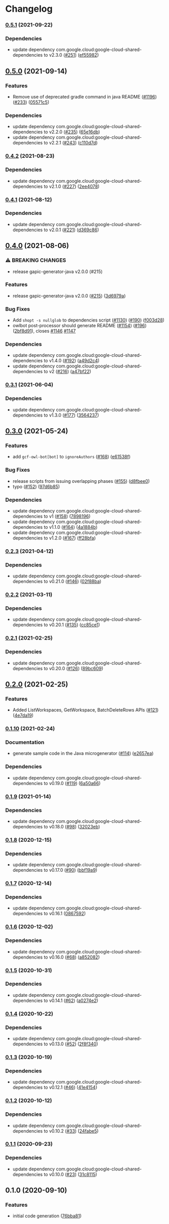 # Changelog

### [0.5.1](https://www.github.com/googleapis/java-area120-tables/compare/v0.5.0...v0.5.1) (2021-09-22)


### Dependencies

* update dependency com.google.cloud:google-cloud-shared-dependencies to v2.3.0 ([#251](https://www.github.com/googleapis/java-area120-tables/issues/251)) ([ef55982](https://www.github.com/googleapis/java-area120-tables/commit/ef559827e1c156669b4e921bc815ba8d6ce7061e))

## [0.5.0](https://www.github.com/googleapis/java-area120-tables/compare/v0.4.2...v0.5.0) (2021-09-14)


### Features

* Remove use of deprecated gradle command in java README ([#1196](https://www.github.com/googleapis/java-area120-tables/issues/1196)) ([#233](https://www.github.com/googleapis/java-area120-tables/issues/233)) ([05571c5](https://www.github.com/googleapis/java-area120-tables/commit/05571c585efc46f0733208ba5e451e06c1b4b165))


### Dependencies

* update dependency com.google.cloud:google-cloud-shared-dependencies to v2.2.0 ([#235](https://www.github.com/googleapis/java-area120-tables/issues/235)) ([65e16db](https://www.github.com/googleapis/java-area120-tables/commit/65e16dba6af0016d4b4641b5ec0db2c808d5a989))
* update dependency com.google.cloud:google-cloud-shared-dependencies to v2.2.1 ([#243](https://www.github.com/googleapis/java-area120-tables/issues/243)) ([c110d7d](https://www.github.com/googleapis/java-area120-tables/commit/c110d7d918b525f2ec67b33c8cbf64a88e733b44))

### [0.4.2](https://www.github.com/googleapis/java-area120-tables/compare/v0.4.1...v0.4.2) (2021-08-23)


### Dependencies

* update dependency com.google.cloud:google-cloud-shared-dependencies to v2.1.0 ([#227](https://www.github.com/googleapis/java-area120-tables/issues/227)) ([2ee4078](https://www.github.com/googleapis/java-area120-tables/commit/2ee40781a2c03c96da915934a0f4c488862aa6dc))

### [0.4.1](https://www.github.com/googleapis/java-area120-tables/compare/v0.4.0...v0.4.1) (2021-08-12)


### Dependencies

* update dependency com.google.cloud:google-cloud-shared-dependencies to v2.0.1 ([#221](https://www.github.com/googleapis/java-area120-tables/issues/221)) ([d369c86](https://www.github.com/googleapis/java-area120-tables/commit/d369c864d9d167dcd3ece01e77e32ec3c3509720))

## [0.4.0](https://www.github.com/googleapis/java-area120-tables/compare/v0.3.1...v0.4.0) (2021-08-06)


### ⚠ BREAKING CHANGES

* release gapic-generator-java v2.0.0 (#215)

### Features

* release gapic-generator-java v2.0.0 ([#215](https://www.github.com/googleapis/java-area120-tables/issues/215)) ([3d6979a](https://www.github.com/googleapis/java-area120-tables/commit/3d6979a9d59b90aedf14a439b5df777b64dd11b1))


### Bug Fixes

* Add `shopt -s nullglob` to dependencies script ([#1130](https://www.github.com/googleapis/java-area120-tables/issues/1130)) ([#190](https://www.github.com/googleapis/java-area120-tables/issues/190)) ([f003d28](https://www.github.com/googleapis/java-area120-tables/commit/f003d2803b3f235d2c5998ee80e76171c9a23914))
* owlbot post-processor should generate README ([#1154](https://www.github.com/googleapis/java-area120-tables/issues/1154)) ([#196](https://www.github.com/googleapis/java-area120-tables/issues/196)) ([2bf8d91](https://www.github.com/googleapis/java-area120-tables/commit/2bf8d910cc3ac547d7b1840afd557ff28743884e)), closes [#1146](https://www.github.com/googleapis/java-area120-tables/issues/1146) [#1147](https://www.github.com/googleapis/java-area120-tables/issues/1147)


### Dependencies

* update dependency com.google.cloud:google-cloud-shared-dependencies to v1.4.0 ([#192](https://www.github.com/googleapis/java-area120-tables/issues/192)) ([a49d2c4](https://www.github.com/googleapis/java-area120-tables/commit/a49d2c456e5646ce8f3783649f382573b0283b67))
* update dependency com.google.cloud:google-cloud-shared-dependencies to v2 ([#216](https://www.github.com/googleapis/java-area120-tables/issues/216)) ([a47bf22](https://www.github.com/googleapis/java-area120-tables/commit/a47bf223384beabebec408d6bf9c9fff572f6c73))

### [0.3.1](https://www.github.com/googleapis/java-area120-tables/compare/v0.3.0...v0.3.1) (2021-06-04)


### Dependencies

* update dependency com.google.cloud:google-cloud-shared-dependencies to v1.3.0 ([#177](https://www.github.com/googleapis/java-area120-tables/issues/177)) ([3564237](https://www.github.com/googleapis/java-area120-tables/commit/3564237f7fa9d891e8a866f82afdc519457fc640))

## [0.3.0](https://www.github.com/googleapis/java-area120-tables/compare/v0.2.3...v0.3.0) (2021-05-24)


### Features

* add `gcf-owl-bot[bot]` to `ignoreAuthors` ([#168](https://www.github.com/googleapis/java-area120-tables/issues/168)) ([e61538f](https://www.github.com/googleapis/java-area120-tables/commit/e61538fcd808d228631d28ee17fe7dddd7a59298))


### Bug Fixes

* release scripts from issuing overlapping phases ([#155](https://www.github.com/googleapis/java-area120-tables/issues/155)) ([d8fbee0](https://www.github.com/googleapis/java-area120-tables/commit/d8fbee09c9d7fbdf65fdebd0097470e4f9a81d53))
* typo ([#152](https://www.github.com/googleapis/java-area120-tables/issues/152)) ([97d6b85](https://www.github.com/googleapis/java-area120-tables/commit/97d6b85920992f39053755b9db2c75f778ec617d))


### Dependencies

* update dependency com.google.cloud:google-cloud-shared-dependencies to v1 ([#158](https://www.github.com/googleapis/java-area120-tables/issues/158)) ([7898196](https://www.github.com/googleapis/java-area120-tables/commit/78981961bbb88284278cec586c10d0a2356dc24b))
* update dependency com.google.cloud:google-cloud-shared-dependencies to v1.1.0 ([#164](https://www.github.com/googleapis/java-area120-tables/issues/164)) ([4a1884b](https://www.github.com/googleapis/java-area120-tables/commit/4a1884b42d9b11280598354b3bac51628702cea5))
* update dependency com.google.cloud:google-cloud-shared-dependencies to v1.2.0 ([#167](https://www.github.com/googleapis/java-area120-tables/issues/167)) ([ff28bfa](https://www.github.com/googleapis/java-area120-tables/commit/ff28bfaa40584cdb723a8107bd68be477e10c723))

### [0.2.3](https://www.github.com/googleapis/java-area120-tables/compare/v0.2.2...v0.2.3) (2021-04-12)


### Dependencies

* update dependency com.google.cloud:google-cloud-shared-dependencies to v0.21.0 ([#146](https://www.github.com/googleapis/java-area120-tables/issues/146)) ([02f88ba](https://www.github.com/googleapis/java-area120-tables/commit/02f88baec4264e0a8ac0a5cc5aaedc071c821268))

### [0.2.2](https://www.github.com/googleapis/java-area120-tables/compare/v0.2.1...v0.2.2) (2021-03-11)


### Dependencies

* update dependency com.google.cloud:google-cloud-shared-dependencies to v0.20.1 ([#135](https://www.github.com/googleapis/java-area120-tables/issues/135)) ([cc85ce1](https://www.github.com/googleapis/java-area120-tables/commit/cc85ce1d9d550be924ca482ae647e40d8afa8c55))

### [0.2.1](https://www.github.com/googleapis/java-area120-tables/compare/v0.2.0...v0.2.1) (2021-02-25)


### Dependencies

* update dependency com.google.cloud:google-cloud-shared-dependencies to v0.20.0 ([#126](https://www.github.com/googleapis/java-area120-tables/issues/126)) ([89bc609](https://www.github.com/googleapis/java-area120-tables/commit/89bc6096d092e44181b7b90606b6673664a8da1b))

## [0.2.0](https://www.github.com/googleapis/java-area120-tables/compare/v0.1.10...v0.2.0) (2021-02-25)


### Features

* Added ListWorkspaces, GetWorkspace, BatchDeleteRows APIs ([#121](https://www.github.com/googleapis/java-area120-tables/issues/121)) ([4e7da19](https://www.github.com/googleapis/java-area120-tables/commit/4e7da1964b8656a787fb8d1d6d358c2a20c7cc9a))

### [0.1.10](https://www.github.com/googleapis/java-area120-tables/compare/v0.1.9...v0.1.10) (2021-02-24)


### Documentation

* generate sample code in the Java microgenerator ([#114](https://www.github.com/googleapis/java-area120-tables/issues/114)) ([e2657ea](https://www.github.com/googleapis/java-area120-tables/commit/e2657eac38719c7ca6c6b604756d93cf35aef056))


### Dependencies

* update dependency com.google.cloud:google-cloud-shared-dependencies to v0.19.0 ([#119](https://www.github.com/googleapis/java-area120-tables/issues/119)) ([6a50a66](https://www.github.com/googleapis/java-area120-tables/commit/6a50a66a086a4207933c0c9d7c77c0ebe94d6ee7))

### [0.1.9](https://www.github.com/googleapis/java-area120-tables/compare/v0.1.8...v0.1.9) (2021-01-14)


### Dependencies

* update dependency com.google.cloud:google-cloud-shared-dependencies to v0.18.0 ([#98](https://www.github.com/googleapis/java-area120-tables/issues/98)) ([32023eb](https://www.github.com/googleapis/java-area120-tables/commit/32023ebe9ef89cada3469bd62094e178a77a28a5))

### [0.1.8](https://www.github.com/googleapis/java-area120-tables/compare/v0.1.7...v0.1.8) (2020-12-15)


### Dependencies

* update dependency com.google.cloud:google-cloud-shared-dependencies to v0.17.0 ([#90](https://www.github.com/googleapis/java-area120-tables/issues/90)) ([bbf19a9](https://www.github.com/googleapis/java-area120-tables/commit/bbf19a910e9676708882aefb3bc4c1b9fd3abb45))

### [0.1.7](https://www.github.com/googleapis/java-area120-tables/compare/v0.1.6...v0.1.7) (2020-12-14)


### Dependencies

* update dependency com.google.cloud:google-cloud-shared-dependencies to v0.16.1 ([0867592](https://www.github.com/googleapis/java-area120-tables/commit/08675923c629575a498cfbdfe44a612d0ed2d3f6))

### [0.1.6](https://www.github.com/googleapis/java-area120-tables/compare/v0.1.5...v0.1.6) (2020-12-02)


### Dependencies

* update dependency com.google.cloud:google-cloud-shared-dependencies to v0.16.0 ([#68](https://www.github.com/googleapis/java-area120-tables/issues/68)) ([a852082](https://www.github.com/googleapis/java-area120-tables/commit/a852082d761935b30617fd08f67b5886e90486aa))

### [0.1.5](https://www.github.com/googleapis/java-area120-tables/compare/v0.1.4...v0.1.5) (2020-10-31)


### Dependencies

* update dependency com.google.cloud:google-cloud-shared-dependencies to v0.14.1 ([#62](https://www.github.com/googleapis/java-area120-tables/issues/62)) ([a0274e2](https://www.github.com/googleapis/java-area120-tables/commit/a0274e2743e0de19ad93a8b96b4825c8512fd9cf))

### [0.1.4](https://www.github.com/googleapis/java-area120-tables/compare/v0.1.3...v0.1.4) (2020-10-22)


### Dependencies

* update dependency com.google.cloud:google-cloud-shared-dependencies to v0.13.0 ([#52](https://www.github.com/googleapis/java-area120-tables/issues/52)) ([2f8f340](https://www.github.com/googleapis/java-area120-tables/commit/2f8f3405c459a286f8a3b1cab484ad1efb1dac85))

### [0.1.3](https://www.github.com/googleapis/java-area120-tables/compare/v0.1.2...v0.1.3) (2020-10-19)


### Dependencies

* update dependency com.google.cloud:google-cloud-shared-dependencies to v0.12.1 ([#46](https://www.github.com/googleapis/java-area120-tables/issues/46)) ([41e4154](https://www.github.com/googleapis/java-area120-tables/commit/41e4154c219dc4ab340748d564349ebc2eb851ec))

### [0.1.2](https://www.github.com/googleapis/java-area120-tables/compare/v0.1.1...v0.1.2) (2020-10-12)


### Dependencies

* update dependency com.google.cloud:google-cloud-shared-dependencies to v0.10.2 ([#33](https://www.github.com/googleapis/java-area120-tables/issues/33)) ([24fabe5](https://www.github.com/googleapis/java-area120-tables/commit/24fabe5402b3d08d72093fb51ef937d40c77eb95))

### [0.1.1](https://www.github.com/googleapis/java-area120-tables/compare/v0.1.0...v0.1.1) (2020-09-23)


### Dependencies

* update dependency com.google.cloud:google-cloud-shared-dependencies to v0.10.0 ([#23](https://www.github.com/googleapis/java-area120-tables/issues/23)) ([31c8115](https://www.github.com/googleapis/java-area120-tables/commit/31c811566f1876647244c9b8e3be2c4ba4dc50f2))

## 0.1.0 (2020-09-10)


### Features

* initial code generation ([76bba81](https://www.github.com/googleapis/java-area120-tables/commit/76bba8130a090faf3b49b60fce263a399367e6a7))
